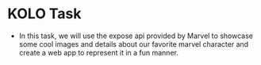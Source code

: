 # KOLO Task

- In this task, we will use the expose api provided by Marvel to showcase some cool images and details about our favorite
  marvel character and create a web app to represent it in a fun manner.

